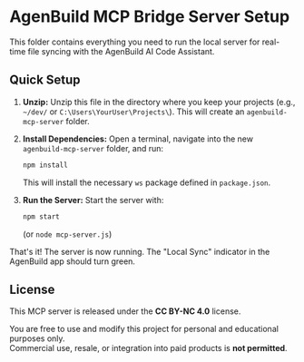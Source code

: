 # AgenBuild MCP Bridge Server Setup

This folder contains everything you need to run the local server for real-time file syncing with the AgenBuild AI Code Assistant.

## Quick Setup

1.  **Unzip:** Unzip this file in the directory where you keep your projects (e.g., `~/dev/` or `C:\Users\YourUser\Projects\`). This will create an `agenbuild-mcp-server` folder.

2.  **Install Dependencies:** Open a terminal, navigate into the new `agenbuild-mcp-server` folder, and run:
    ```bash
    npm install
    ```
    This will install the necessary `ws` package defined in `package.json`.

3.  **Run the Server:** Start the server with:
    ```bash
    npm start
    ```
    (or `node mcp-server.js`)

That's it! The server is now running. The "Local Sync" indicator in the AgenBuild app should turn green.


## License
This MCP server is released under the **CC BY-NC 4.0** license.

You are free to use and modify this project for personal and educational purposes only.  
Commercial use, resale, or integration into paid products is **not permitted**.

